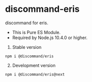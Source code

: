 # discommand-eris

discommand for eris.

- This is Pure ES Module.
- Required by Node.js 10.4.0 or higher.

1. Stable version

```shell
npm i @discommand/eris
```

2. Development version

```shell
npm i @discommand/eris@next
```